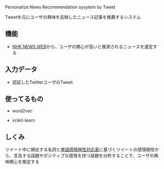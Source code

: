 Personalize News Recommendation sysytem by Tweet

Tweetを元にユーザの興味を反映したニュース記事を推薦するシステム


## 機能

- [NHK NEWS WEB](http://www3.nhk.or.jp/news/)から、ユーザの関心が高いと推測されるニュースを選定する


## 入力データ

- 認証したTwitterユーザのTweet


## 使ってるもの

- word2vec

- scikit-learn


## しくみ

ツイート中に頻出する名詞と[単語感情極性対応表](http://www.lr.pi.titech.ac.jp/~takamura/pndic_ja.html)に基づくツイートの感情極性から、言及する話題やポジティブな感情を持つ話題を分析することで、ユーザの興味関心を推定する
